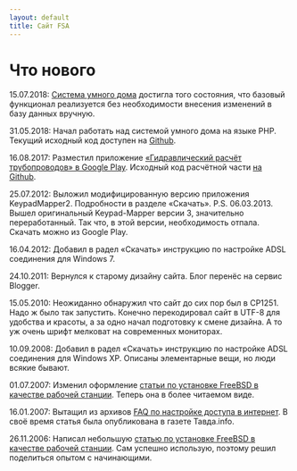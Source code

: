```yaml
---
layout: default
title: Сайт FSA
---
```

# Что нового

15.07.2018: [Система умного дома](https://shcc.ru/) достигла того состояния, что базовый функционал
  реализуется без необходимости внесения изменений в базу данных вручную.

31.05.2018: Начал работать над системой умного дома на языке PHP. Текущий исходный код доступен на [Github](https://github.com/fsa/shcc).

16.08.2017: Разместил приложение [&laquo;Гидравлический расчёт трубопроводов&raquo; в Google Play](https://play.google.com/store/apps/details?id=net.tavda.pipelines). Исходный код расчётной части [на Github](https://github.com/fsa/hydraulic).

25.07.2012: Выложил модифицированную версию приложения KeypadMapper2. Подробности в разделе &laquo;Скачать&raquo;. P.S. 06.03.2013. Вышел оригинальный Keypad-Mapper версии 3, значительно переработанный. Так что, в этой версии, необходимость отпала. Скачать можно из Google Play.

16.04.2012: Добавил в радел &laquo;Скачать&raquo; инструкцию по настройке ADSL соединения для Windows 7.

24.10.2011: Вернулся к старому дизайну сайта. Блог перенёс на сервис Blogger.

15.05.2010: Неожиданно обнаружил что сайт до сих пор был в CP1251. Надо ж было так запустить. Конечно перекодировал сайт в UTF-8 для удобства и красоты, а за одно начал подготовку к смене дизайна. А то уж очень шрифт мелковат на современных мониторах.

10.09.2008: Добавил в радел &laquo;Скачать&raquo; инструкцию по настройке ADSL соединения для Windows XP.
  Описаны элементарные вещи, но люди всякие бывают.

01.07.2007: Изменил оформление [статьи по установке FreeBSD в качестве рабочей станции](/FreeBSD/desktop/).  Теперь она в более читаемом виде.

16.01.2007: Вытащил из архивов [FAQ по настройке доступа в интернет](/faq-internet). В своё время статья была опубликована в газете Тавда.info.

26.11.2006: Написал небольшую [статью по установке FreeBSD в качестве рабочей станции](/FreeBSD/desktop). Сам успешно использую, поэтому решил поделиться опытом с начинающими.
